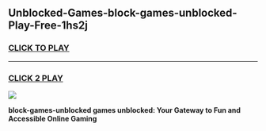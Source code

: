 
## Unblocked-Games-block-games-unblocked-Play-Free-1hs2j
<h3>
<a href="https://premium76.site?title=block-games-unblocked&ref=10A">CLICK TO PLAY</a></h3>
<hr>

<h3>
<a href="https://premium76.site?title=block-games-unblocked&ref=10A">CLICK 2 PLAY</a>
  
</h3>

<a href="https://premium76.site?title=block-games-unblocked&ref=10A"><img src="https://clearcache.store/games.png"></a>


**block-games-unblocked games unblocked: Your Gateway to Fun and Accessible Online Gaming**
